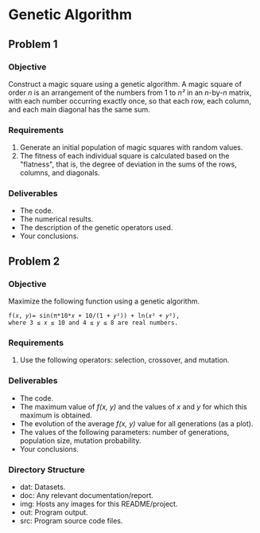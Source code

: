 # Genetic Algorithm

## Problem 1

### Objective
Construct a magic square using a genetic algorithm. A magic square of order _n_ is an arrangement of the numbers from 1 to _n²_ in an _n_-by-_n_ matrix, with each number occurring exactly once, so that each row, each column, and each main diagonal has the same sum.

### Requirements
 1. Generate an initial population of magic squares with random values. 
 2. The fitness of each individual square is calculated based on the "flatness", that is, the degree of deviation in the sums of the rows, columns, and diagonals.

### Deliverables
- The code.
- The numerical results.
- The description of the genetic operators used.
- Your conclusions.

## Problem 2

### Objective
Maximize the following function using a genetic algorithm.

    f(𝑥, 𝑦)= sin⁡(π*10*𝑥 + 10/(1 + 𝑦²)) + ln⁡(𝑥² + 𝑦²), 
    where 3 ≤ 𝑥 ≤ 10 and 4 ≤ 𝑦 ≤ 8 are real numbers.

### Requirements
1. Use the following operators: selection, crossover, and mutation.

### Deliverables
- The code.
- The maximum value of _f(x, y)_ and the values of _x_ and _y_ for which this maximum is obtained.
- The evolution of the average _f(x, y)_ value for all generations (as a plot).
- The values of the following parameters: number of generations, population size, mutation probability.
- Your conclusions.

### Directory Structure
- dat: Datasets.
- doc: Any relevant documentation/report.
- img: Hosts any images for this README/project.
- out: Program output.
- src: Program source code files.